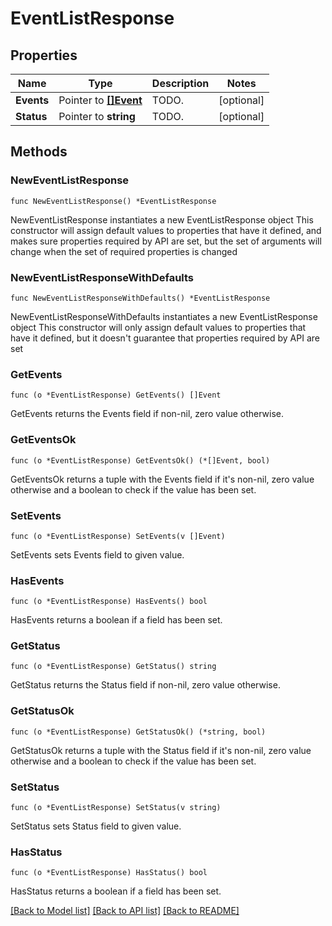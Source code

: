 # EventListResponse

## Properties

Name | Type | Description | Notes
------------ | ------------- | ------------- | -------------
**Events** | Pointer to [**[]Event**](Event.md) | TODO. | [optional] 
**Status** | Pointer to **string** | TODO. | [optional] 

## Methods

### NewEventListResponse

`func NewEventListResponse() *EventListResponse`

NewEventListResponse instantiates a new EventListResponse object
This constructor will assign default values to properties that have it defined,
and makes sure properties required by API are set, but the set of arguments
will change when the set of required properties is changed

### NewEventListResponseWithDefaults

`func NewEventListResponseWithDefaults() *EventListResponse`

NewEventListResponseWithDefaults instantiates a new EventListResponse object
This constructor will only assign default values to properties that have it defined,
but it doesn't guarantee that properties required by API are set

### GetEvents

`func (o *EventListResponse) GetEvents() []Event`

GetEvents returns the Events field if non-nil, zero value otherwise.

### GetEventsOk

`func (o *EventListResponse) GetEventsOk() (*[]Event, bool)`

GetEventsOk returns a tuple with the Events field if it's non-nil, zero value otherwise
and a boolean to check if the value has been set.

### SetEvents

`func (o *EventListResponse) SetEvents(v []Event)`

SetEvents sets Events field to given value.

### HasEvents

`func (o *EventListResponse) HasEvents() bool`

HasEvents returns a boolean if a field has been set.

### GetStatus

`func (o *EventListResponse) GetStatus() string`

GetStatus returns the Status field if non-nil, zero value otherwise.

### GetStatusOk

`func (o *EventListResponse) GetStatusOk() (*string, bool)`

GetStatusOk returns a tuple with the Status field if it's non-nil, zero value otherwise
and a boolean to check if the value has been set.

### SetStatus

`func (o *EventListResponse) SetStatus(v string)`

SetStatus sets Status field to given value.

### HasStatus

`func (o *EventListResponse) HasStatus() bool`

HasStatus returns a boolean if a field has been set.


[[Back to Model list]](../README.md#documentation-for-models) [[Back to API list]](../README.md#documentation-for-api-endpoints) [[Back to README]](../README.md)


